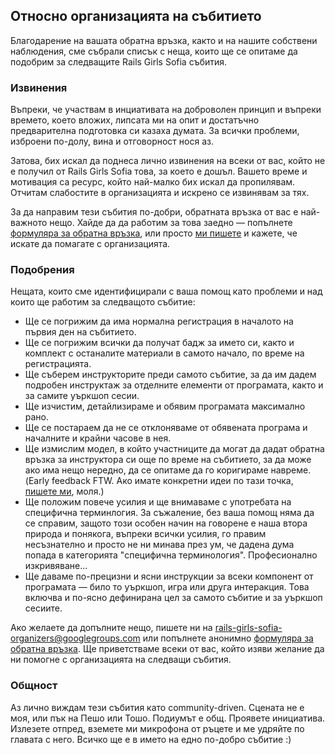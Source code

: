 ## Относно организацията на събитието

Благодарение на вашата обратна връзка, както и на нашите собствени наблюдения, сме събрали списък с неща, които ще се опитаме да подобрим за следващите Rails Girls Sofia събития.

### Извинения

Въпреки, че участвам в инциативата на доброволен принцип и въпреки времето, което вложих, липсата ми на опит и достатъчно предварителна подготовка си казаха думата. За всички проблеми, изброени по-долу, вина и отговорност нося аз.

Затова, бих искал да поднеса лично извинения на всеки от вас, който не е получил от Rails Girls Sofia това, за което е дошъл. Вашето време и мотивация са ресурс, който най-малко бих искал да пропилявам. Отчитам слабостите в организацията и искрено се извинявам за тях.

За да направим тези събития по-добри, обратната връзка от вас е най-важното нещо. Хайде да да работим за това заедно — попълнете [формуляра за обратна връзка](https://docs.google.com/a/ddimitrov.name/forms/d/12diNi5-H6MPfzjg6UE5yZaR0ozcpFmAjM66B89wXdlU/viewform), или просто [ми пишете](mailto:rails-girls-sofia-organizers@googlegroups.com) и кажете, че искате да помагате с организацията.

### Подобрения

Нещата, които сме идентифицирали с ваша помощ като проблеми и над които ще работим за следващото събитие:

* Ще се погрижим да има нормална регистрация в началото на първия ден на събитието.
* Ще се погрижим всички да получат бадж за името си, както и комплект с останалите материали в самото начало, по време на регистрацията.
* Ще съберем инструкторите преди самото събитие, за да им дадем подробен инструктаж за отделните елементи от програмата, както и за самите уъркшоп сесии.
* Ще изчистим, детайлизираме и обявим програмата максимално рано.
* Ще се постараем да не се отклоняваме от обявената програма и началните и крайни часове в нея.
* Ще измислим модел, в който участниците да могат да дадат обратна връзка за инструктора си още по време на събитието, за да може ако има нещо нередно, да се опитаме да го коригираме навреме. (Early feedback FTW. Ако имате конкретни идеи по тази точка, [пишете ми](mailto:rails-girls-sofia-organizers@googlegroups.com), моля.)
* Ще положим повече усилия и ще внимаваме с употребата на специфична терминлогия. За съжаление, без ваша помощ няма да се справим, защото този особен начин на говорене е наша втора природа и понякога, въпреки всички усилия, го правим несъзнателно и просто не ни минава през ум, че дадена дума попада в категорията "специфична терминология". Професионално изкривяване…
* Ще даваме по-прецизни и ясни инструкции за всеки компонент от програмата — било то уъркшоп, игра или друга интеракция. Това включва и по-ясно дефинирана цел за самото събитие и за уъркшоп сесиите.

Ако желаете да допълните нещо, пишете ни на [rails-girls-sofia-organizers@googlegroups.com](mailto:rails-girls-sofia-organizers@googlegroups.com) или попълнете анонимно [формуляра за обратна връзка](https://docs.google.com/a/ddimitrov.name/forms/d/12diNi5-H6MPfzjg6UE5yZaR0ozcpFmAjM66B89wXdlU/viewform). Ще приветстваме всеки от вас, който изяви желание да ни помогне с организацията на следващи събития.

### Общност

Аз лично виждам тези събития като community-driven. Сцената не е моя, или пък на Пешо или Тошо. Подиумът е общ. Проявете инициатива. Излезете отпред, вземете ми микрофона от ръцете и ме удряйте по главата с него. Всичко ще е в името на едно по-добро събитие :)
